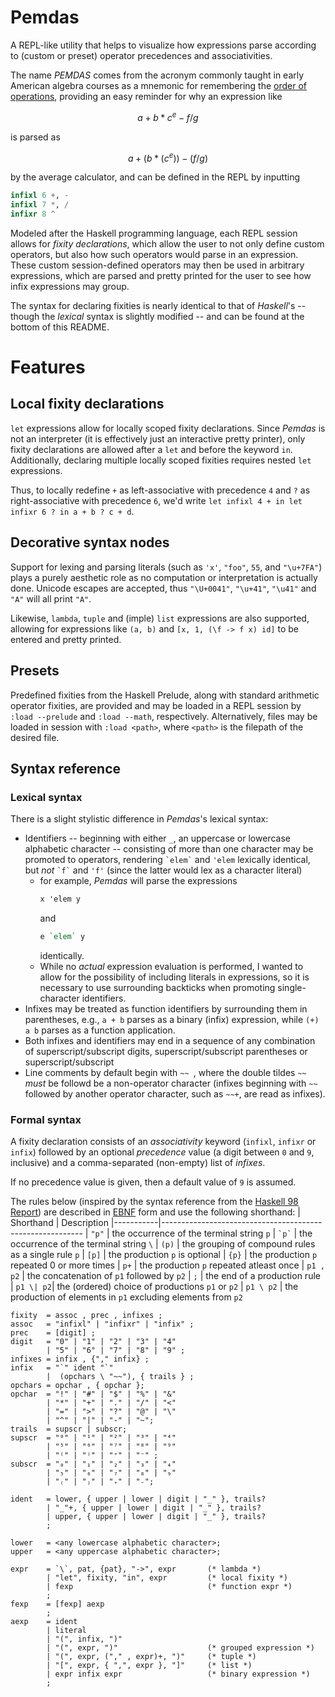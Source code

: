 # Pemdas
A REPL-like utility that helps to visualize how expressions parse
according to (custom or preset) operator precedences and
associativities.

The name *PEMDAS* comes from the acronym commonly taught in early
American algebra courses as a mnemonic for remembering the [order of
operations](https://en.wikipedia.org/wiki/Order_of_operations),
providing an easy reminder for why an expression like
```math
a + b * c ^ e - f / g
```
is parsed as
```math
a + (b * (c ^ e)) - (f / g)
```
by the average calculator, and can be defined in the REPL by inputting
```haskell
infixl 6 +, -
infixl 7 *, /
infixr 8 ^
```

Modeled after the Haskell programming language, each REPL session
allows for *fixity declarations*, which allow the user to not only
define custom operators, but also how such operators would parse in an
expression. These custom session-defined operators may then be used in
arbitrary expressions, which are parsed and pretty printed for the
user to see how infix expressions may group.

The syntax for declaring fixities is nearly identical to that of
*Haskell*'s -- though the *lexical* syntax is slightly modified -- and
can be found at the bottom of this README.

# Features
## Local fixity declarations
`let` expressions allow for locally scoped fixity declarations. Since
*Pemdas* is not an interpreter (it is effectively just an interactive
pretty printer), only fixity declarations are allowed after a `let`
and before the keyword `in`. Additionally, declaring multiple locally
scoped fixities requires nested `let` expressions.

Thus, to locally redefine `+` as left-associative with precedence `4`
and `?` as right-associative with precedence `6`, we'd write `let
infixl 4 + in let infixr 6 ? in a + b ? c + d`.

## Decorative syntax nodes
Support for lexing and parsing literals (such as `'x'`, `"foo"`, `55`,
and `"\u+7FA"`) plays a purely aesthetic role as no computation or
interpretation is actually done. Unicode escapes are accepted, thus
`"\U+0041"`, `"\u+41"`, `"\u41"` and `"A"` will all print `"A"`.

Likewise, `lambda`, `tuple` and (imple) `list` expressions are also
supported, allowing for expressions like `(a, b)` and `[x, 1, (\f -> f
x) id]` to be entered and pretty printed.

## Presets
Predefined fixities from the Haskell Prelude, along with standard
arithmetic operator fixities, are provided and may be loaded in a REPL
session by `:load --prelude` and `:load --math`, respectively.
Alternatively, files may be loaded in session with `:load <path>`,
where `<path>` is the filepath of the desired file.


## Syntax reference
### Lexical syntax
There is a slight stylistic difference in *Pemdas*'s lexical syntax:
* Identifiers -- beginning with either `_`, an uppercase or lowercase
  alphabetic character -- consisting of more than one character may be
  promoted to operators, rendering `` `elem` `` and `'elem` lexically
  identical, but *not* `` `f` `` and `'f'` (since the latter would lex
  as a character literal)
  * for example, *Pemdas* will parse the expressions
    ```haskell
    x 'elem y
    ```
    and
    ```haskell
    e `elem` y
    ```
    identically.
  * While no *actual* expression evaluation is performed, I wanted to
    allow for the possibility of including literals in expressions, so
    it is necessary to use surrounding backticks when promoting
    single-character identifiers.
* Infixes may be treated as function identifiers by surrounding them in
  parentheses, e.g., `a + b` parses as a binary (infix) expression,
  while `(+) a b` parses as a function application.
* Both infixes and identifiers may end in a sequence of any
  combination of superscript/subscript digits, superscript/subscript
  parentheses or superscript/subscript
* Line comments by default begin with `~~ `, where the double tildes
  `~~` *must* be followd be a non-operator character (infixes
  beginning with `~~` followed by another operator character, such as
  `~~+`, are read as infixes).

### Formal syntax
A fixity declaration consists of an *associativity* keyword (`infixl`, `infixr` or
`infix`) followed by an optional *precedence* value (a digit between `0`
and `9`, inclusive) and a comma-separated (non-empty) list of
*infixes*.

If no precedence value is given, then a default value of `9` is
assumed.

The rules below (inspired by the syntax reference from the [Haskell 98
Report]) are described in [EBNF] form and use the following
shorthand:
| Shorthand | Description
|-----------|----------------------------------------------------------
| `"p"`     | the occurrence of the terminal string `p`
| `` `p` `` | the occurrence of the terminal string `\`
| `(p)`     | the grouping of compound rules as a single rule `p`
| `[p]`     | the production `p` is optional
| `{p}`     | the production `p` repeated 0 or more times
| `p+`      | the production `p` repeated atleast once
| `p1 , p2` | the concatenation of `p1` followed by `p2`
| `;`       | the end of a production rule
| `p1 \| p2`| the (ordered) choice of productions `p1` or `p2`
| `p1 \ p2` | the production of elements in `p1` excluding elements from `p2`

```ebnf
fixity  = assoc , prec , infixes ;
assoc   = "infixl" | "infixr" | "infix" ;
prec    = [digit] ;
digit   = "0" | "1" | "2" | "3" | "4"
        | "5" | "6" | "7" | "8" | "9" ;
infixes = infix , {"," infix} ;
infix   = "`" ident "`"
        |  (opchars \ "~~"), { trails } ;
opchars = opchar , { opchar };
opchar  = "!" | "#" | "$" | "%" | "&"
        | "*" | "+" | "." | "/" | "<"
        | "=" | ">" | "?" | "@" | "\​"
        | "^" | "|" | "-" | "~";
trails  = supscr | subscr;
supscr  = "⁰" | "¹" | "²" | "³" | "⁴"
        | "⁵" | "⁶" | "⁷" | "⁸" | "⁹"
        | "⁽" | "⁾" | "⁺" | "⁻" ;
subscr  = "₀" | "₁" | "₂" | "₃" | "₄"
        | "₅" | "₆" | "₇" | "₈" | "₉"
        | "₍" | "₎" | "₊" | "₋";

ident   = lower, { upper | lower | digit | "_" }, trails?
        | "_"+, { upper | lower | digit | "_" }, trails?
        | upper, { upper | lower | digit | "_" }, trails?
        ;

lower   = <any lowercase alphabetic character>;
upper   = <any uppercase alphabetic character>;

expr    = `\`, pat, {pat}, "->", expr       (* lambda *)
        | "let", fixity, "in", expr         (* local fixity *)
        | fexp                              (* function expr *)
        ;
fexp    = [fexp] aexp
        ;
aexp    = ident
        | literal
        | "(", infix, ")"
        | "(", expr, ")"                    (* grouped expression *)
        | "(", expr, ("," , expr)+, ")"     (* tuple *)
        | "[", expr, { ",", expr }, "]"     (* list *)
        | expr infix expr                   (* binary expression *)
        ;
```

[EBNF]:
    https://en.wikipedia.org/wiki/Extended_Backus%E2%80%93Naur_form
[Haskell 98 Report]:
    https://www.haskell.org/onlinereport/syntax-iso.html#sect9
